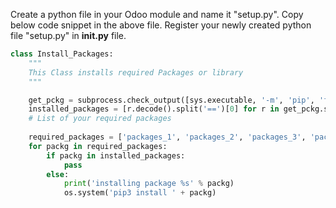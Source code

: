 Create a python file in your Odoo module and name it "setup.py".
Copy below code snippet in the above file.
Register your newly created python file "setup.py" in __init.py__ file.

```python
class Install_Packages:
    """
    This Class installs required Packages or library
    """

    get_pckg = subprocess.check_output([sys.executable, '-m', 'pip', 'freeze'])
    installed_packages = [r.decode().split('==')[0] for r in get_pckg.split()]
    # List of your required packages
    
    required_packages = ['packages_1', 'packages_2', 'packages_3', 'packages_4']    
    for packg in required_packages:
        if packg in installed_packages:
            pass
        else:
            print('installing package %s' % packg)
            os.system('pip3 install ' + packg)
```
